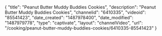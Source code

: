 {
    "title": "Peanut Butter Muddy Buddies Cookies",
    "description": "Peanut Butter Muddy Buddies Cookies",
    "channelid": "6410335",
    "videoid": "85541423",
    "date_created": "1487978400",
    "date_modified": "1487979778",
    "type": "captivate",
    "layout": "channelVideo",
    "url": "\/cooking\/peanut-butter-muddy-buddies-cookies\/6410335-85541423"
}